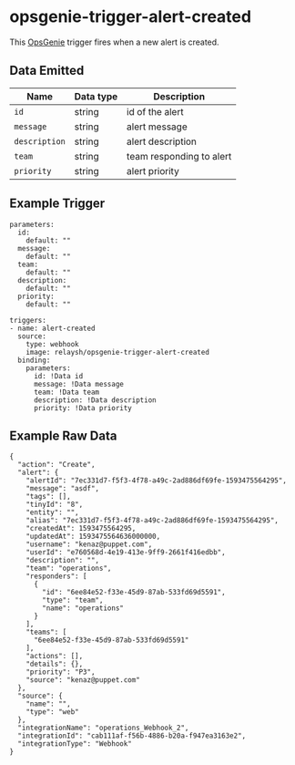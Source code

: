 # opsgenie-trigger-alert-created

This [OpsGenie](https://www.atlassian.com/software/opsgenie) trigger fires when a new alert is created. 

## Data Emitted 

| Name | Data type | Description | 
|------|-----------|-------------|
| `id` | string | id of the alert | 
| `message` | string | alert message | 
| `description`  | string | alert description | 
| `team` | string |  team responding to alert |
| `priority` | string |  alert priority |

## Example Trigger

```
parameters:
  id: 
    default: ""
  message:
    default: ""
  team:
    default: ""
  description:
    default: ""
  priority:
    default: ""  
    
triggers:
- name: alert-created
  source:
    type: webhook
    image: relaysh/opsgenie-trigger-alert-created
  binding:
    parameters:
      id: !Data id
      message: !Data message
      team: !Data team
      description: !Data description
      priority: !Data priority
```

## Example Raw Data 

```
{
  "action": "Create",
  "alert": {
    "alertId": "7ec331d7-f5f3-4f78-a49c-2ad886df69fe-1593475564295",
    "message": "asdf",
    "tags": [],
    "tinyId": "8",
    "entity": "",
    "alias": "7ec331d7-f5f3-4f78-a49c-2ad886df69fe-1593475564295",
    "createdAt": 1593475564295,
    "updatedAt": 1593475564636000000,
    "username": "kenaz@puppet.com",
    "userId": "e760568d-4e19-413e-9ff9-2661f416edbb",
    "description": "",
    "team": "operations",
    "responders": [
      {
        "id": "6ee84e52-f33e-45d9-87ab-533fd69d5591",
        "type": "team",
        "name": "operations"
      }
    ],
    "teams": [
      "6ee84e52-f33e-45d9-87ab-533fd69d5591"
    ],
    "actions": [],
    "details": {},
    "priority": "P3",
    "source": "kenaz@puppet.com"
  },
  "source": {
    "name": "",
    "type": "web"
  },
  "integrationName": "operations_Webhook_2",
  "integrationId": "cab111af-f56b-4886-b20a-f947ea3163e2",
  "integrationType": "Webhook"
}
```

